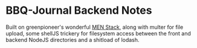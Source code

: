 

# BBQ-Journal Backend Notes

Built on greenpioneer's wonderful [MEN Stack](https://github.com/greenpioneersolutions/menstackjs), along with multer for file upload, some shellJS trickery for filesystem access between the front and backend NodeJS directories and a shitload of lodash. 
